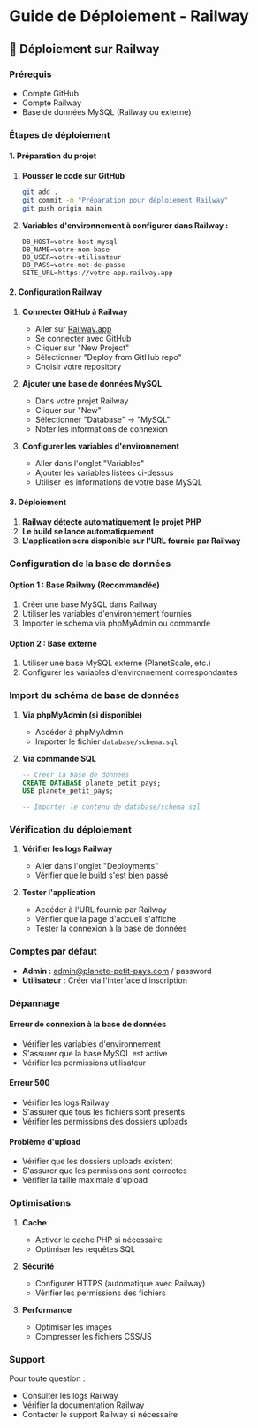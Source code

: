 # Guide de Déploiement - Railway

## 🚀 Déploiement sur Railway

### Prérequis
- Compte GitHub
- Compte Railway
- Base de données MySQL (Railway ou externe)

### Étapes de déploiement

#### 1. Préparation du projet

1. **Pousser le code sur GitHub**
   ```bash
   git add .
   git commit -m "Préparation pour déploiement Railway"
   git push origin main
   ```

2. **Variables d'environnement à configurer dans Railway :**
   ```
   DB_HOST=votre-host-mysql
   DB_NAME=votre-nom-base
   DB_USER=votre-utilisateur
   DB_PASS=votre-mot-de-passe
   SITE_URL=https://votre-app.railway.app
   ```

#### 2. Configuration Railway

1. **Connecter GitHub à Railway**
   - Aller sur [Railway.app](https://railway.app)
   - Se connecter avec GitHub
   - Cliquer sur "New Project"
   - Sélectionner "Deploy from GitHub repo"
   - Choisir votre repository

2. **Ajouter une base de données MySQL**
   - Dans votre projet Railway
   - Cliquer sur "New"
   - Sélectionner "Database" → "MySQL"
   - Noter les informations de connexion

3. **Configurer les variables d'environnement**
   - Aller dans l'onglet "Variables"
   - Ajouter les variables listées ci-dessus
   - Utiliser les informations de votre base MySQL

#### 3. Déploiement

1. **Railway détecte automatiquement le projet PHP**
2. **Le build se lance automatiquement**
3. **L'application sera disponible sur l'URL fournie par Railway**

### Configuration de la base de données

#### Option 1 : Base Railway (Recommandée)
1. Créer une base MySQL dans Railway
2. Utiliser les variables d'environnement fournies
3. Importer le schéma via phpMyAdmin ou commande

#### Option 2 : Base externe
1. Utiliser une base MySQL externe (PlanetScale, etc.)
2. Configurer les variables d'environnement correspondantes

### Import du schéma de base de données

1. **Via phpMyAdmin (si disponible)**
   - Accéder à phpMyAdmin
   - Importer le fichier `database/schema.sql`

2. **Via commande SQL**
   ```sql
   -- Créer la base de données
   CREATE DATABASE planete_petit_pays;
   USE planete_petit_pays;
   
   -- Importer le contenu de database/schema.sql
   ```

### Vérification du déploiement

1. **Vérifier les logs Railway**
   - Aller dans l'onglet "Deployments"
   - Vérifier que le build s'est bien passé

2. **Tester l'application**
   - Accéder à l'URL fournie par Railway
   - Vérifier que la page d'accueil s'affiche
   - Tester la connexion à la base de données

### Comptes par défaut

- **Admin :** admin@planete-petit-pays.com / password
- **Utilisateur :** Créer via l'interface d'inscription

### Dépannage

#### Erreur de connexion à la base de données
- Vérifier les variables d'environnement
- S'assurer que la base MySQL est active
- Vérifier les permissions utilisateur

#### Erreur 500
- Vérifier les logs Railway
- S'assurer que tous les fichiers sont présents
- Vérifier les permissions des dossiers uploads

#### Problème d'upload
- Vérifier que les dossiers uploads existent
- S'assurer que les permissions sont correctes
- Vérifier la taille maximale d'upload

### Optimisations

1. **Cache**
   - Activer le cache PHP si nécessaire
   - Optimiser les requêtes SQL

2. **Sécurité**
   - Configurer HTTPS (automatique avec Railway)
   - Vérifier les permissions des fichiers

3. **Performance**
   - Optimiser les images
   - Compresser les fichiers CSS/JS

### Support

Pour toute question :
- Consulter les logs Railway
- Vérifier la documentation Railway
- Contacter le support Railway si nécessaire 